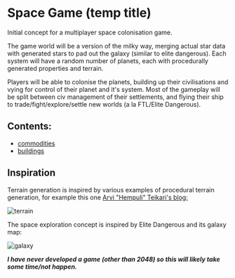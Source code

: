 # Space Game (temp title)

Initial concept for a multiplayer space colonisation game.

The game world will be a version of the milky way, merging actual star data with generated stars to pad out the galaxy (similar to elite dangerous). Each system will have a random number of planets, each with procedurally generated properties and terrain.

Players will be able to colonise the planets, building up their civilisations and vying for control of their planet and it's system. Most of the gameplay will be split between civ management of their settlements, and flying their ship to trade/fight/explore/settle new worlds (a la FTL/Elite Dangerous).

## Contents:
- [commodities](commodities.md)
- [buildings](buildings.md)

## Inspiration

Terrain generation is inspired by various examples of procedural terrain generation, for example this one [Arvi "Hempuli" Teikari's blog:](https://www.hempuli.com/blogblog/archives/186)

![terrain](http://www.hempuli.com/blogblog/wp-content/uploads/2010/08/city.png)

The space exploration concept is inspired by Elite Dangerous and its galaxy map:

![galaxy](https://pbs.twimg.com/media/D0MtLA6WwAMYNrc?format=jpg)




***I have never developed a game (other than 2048) so this will likely take some time/not happen.***